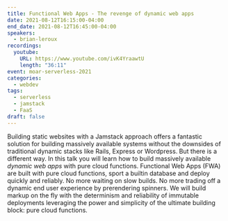 ```yaml
---
title: Functional Web Apps - The revenge of dynamic web apps
date: 2021-08-12T16:15:00-04:00
end_date: 2021-08-12T16:45:00-04:00
speakers:
  - brian-leroux
recordings:
  youtube:
    URL: https://www.youtube.com/ivK4YraawtU
    length: "36:11"
event: moar-serverless-2021
categories:
  - webdev
tags:
  - serverless
  - jamstack
  - FaaS
draft: false
---
```


Building static websites with a Jamstack approach offers a fantastic solution for building massively available systems without the downsides of traditional dynamic stacks like Rails, Express or Wordpress. But there is a different way. In this talk you will learn how to build massively available _dynamic web apps_ with pure cloud functions. Functional Web Apps (FWA) are built with pure cloud functions, sport a builtin database and deploy quickly and reliably. No more waiting on slow builds. No more trading off a dynamic end user experience by prerendering spinners. We will build markup on the fly with the determinism and reliability of immutable deployments leveraging the power and simplicity of the ultimate building block: pure cloud functions.
